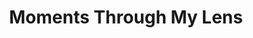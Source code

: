 ---
description: |
  I'm Vandan, I find joy in capturing the world around me, with a special passion for photographing people and their stories.
  Welcome to my photography portfolio.
  
  If you like my work, follow me on Instagram!
#lastmod: 2023-07-05
title: Moments Through My Lens
resources:
  - src: self-portraits/7-P7106386.jpg
    params:
      cover: true # cover of the home page is used for OpenGraph cards, etc.
menus:
  main:
    name: Home
    weight: -10
# sub-galleries on list pages are sorted by date and weight (descending)
cascade:
  build:
    publishResources: false # do not include full images. Also disable download
  params:
    sort_by: Date
    sort_order: desc
---